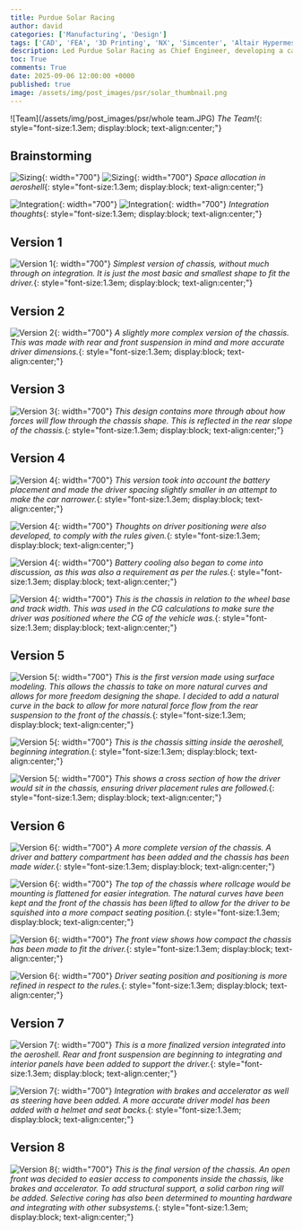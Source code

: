 ```yaml
---
title: Purdue Solar Racing
author: david
categories: ['Manufacturing', 'Design']
tags: ['CAD', 'FEA', '3D Printing', 'NX', 'Simcenter', 'Altair Hypermesh', 'Integration', 'Leadership', 'Teamcenter', 'PDM', 'Top-Down Modeling']
description: Led Purdue Solar Racing as Chief Engineer, developing a carbon fiber monocoque chassis and integrating complex mechanical and electrical systems for the 2026 solar car competition.
toc: True
comments: True
date: 2025-09-06 12:00:00 +0000
published: true
image: /assets/img/post_images/psr/solar_thumbnail.png
---
```


![Team](/assets/img/post_images/psr/whole team.JPG)
*The Team!*{: style="font-size:1.3em; display:block; text-align:center;"}


## Brainstorming

![Sizing](/assets/img/post_images/psr/chassis/brainstorm.png){: width="700"}
![Sizing](/assets/img/post_images/psr/chassis/brainstorm5.png){: width="700"}
*Space allocation in aeroshell*{: style="font-size:1.3em; display:block; text-align:center;"}

![Integration](/assets/img/post_images/psr/chassis/brainstorm1.png){: width="700"}
![Integration](/assets/img/post_images/psr/chassis/brainstorm4.png){: width="700"}
*Integration thoughts*{: style="font-size:1.3em; display:block; text-align:center;"}

## Version 1
![Version 1](/assets/img/post_images/psr/chassis/chassis1.png){: width="700"}
*Simplest version of chassis, without much through on integration. It is just the most basic and smallest shape to fit the driver.*{: style="font-size:1.3em; display:block; text-align:center;"}

## Version 2
![Version 2](/assets/img/post_images/psr/chassis/chassis2.1.png){: width="700"}
*A slightly more complex version of the chassis. This was made with rear and front suspension in mind and more accurate driver dimensions.*{: style="font-size:1.3em; display:block; text-align:center;"}


## Version 3
![Version 3](/assets/img/post_images/psr/chassis/chassis3.png){: width="700"}
*This design contains more through about how forces will flow through the chassis shape. This is reflected in the rear slope of the chassis.*{: style="font-size:1.3em; display:block; text-align:center;"}

## Version 4
![Version 4](/assets/img/post_images/psr/chassis/chassis4.2.png){: width="700"}
*This version took into account the battery placement and made the driver spacing slightly smaller in an attempt to make the car narrower.*{: style="font-size:1.3em; display:block; text-align:center;"}

![Version 4](/assets/img/post_images/psr/chassis/chassis4.3.png){: width="700"}
*Thoughts on driver positioning were also developed, to comply with the rules given.*{: style="font-size:1.3em; display:block; text-align:center;"}

![Version 4](/assets/img/post_images/psr/chassis/chassis4.1.png){: width="700"}
*Battery cooling also began to come into discussion, as this was also a requirement as per the rules.*{: style="font-size:1.3em; display:block; text-align:center;"}

![Version 4](/assets/img/post_images/psr/chassis/chassis4.5.png){: width="700"}
*This is the chassis in relation to the wheel base and track width. This was used in the CG calculations to make sure the driver was positioned where the CG of the vehicle was.*{: style="font-size:1.3em; display:block; text-align:center;"}

## Version 5
![Version 5](/assets/img/post_images/psr/chassis/chassis5.1.png){: width="700"}
*This is the first version made using surface modeling. This allows the chassis to take on more natural curves and allows for more freedom designing the shape. I decided to add a natural curve in the back to allow for more natural force flow from the rear suspension to the front of the chassis.*{: style="font-size:1.3em; display:block; text-align:center;"}

![Version 5](/assets/img/post_images/psr/chassis/chassis5.2.png){: width="700"}
*This is the chassis sitting inside the aeroshell, beginning integration.*{: style="font-size:1.3em; display:block; text-align:center;"}

![Version 5](/assets/img/post_images/psr/chassis/chassis5.4.png){: width="700"}
*This shows a cross section of how the driver would sit in the chassis, ensuring driver placement rules are followed.*{: style="font-size:1.3em; display:block; text-align:center;"}

## Version 6
![Version 6](/assets/img/post_images/psr/chassis/chassis6.3.png){: width="700"}
*A more complete version of the chassis. A driver and battery compartment has been added and the chassis has been made wider.*{: style="font-size:1.3em; display:block; text-align:center;"}

![Version 6](/assets/img/post_images/psr/chassis/chassis6.4.png){: width="700"}
*The top of the chassis where rollcage would be mounting is flattened for easier integration. The natural curves have been kept and the front of the chassis has been lifted to allow for the driver to be squished into a more compact seating position.*{: style="font-size:1.3em; display:block; text-align:center;"}

![Version 6](/assets/img/post_images/psr/chassis/chassis6.5.png){: width="700"}
*The front view shows how compact the chassis has been made to fit the driver.*{: style="font-size:1.3em; display:block; text-align:center;"}

![Version 6](/assets/img/post_images/psr/chassis/chassis6.6.png){: width="700"}
*Driver seating position and positioning is more refined in respect to the rules.*{: style="font-size:1.3em; display:block; text-align:center;"}

## Version 7
![Version 7](/assets/img/post_images/psr/chassis/chassis7.1.png){: width="700"}
*This is a more finalized version integrated into the aeroshell. Rear and front suspension are beginning to integrating and interior panels have been added to support the driver.*{: style="font-size:1.3em; display:block; text-align:center;"}

![Version 7](/assets/img/post_images/psr/chassis/chassis7.7.png){: width="700"}
*Integration with brakes and accelerator as well as steering have been added. A more accurate driver model has been added with a helmet and seat backs.*{: style="font-size:1.3em; display:block; text-align:center;"}

## Version 8
![Version 8](/assets/img/post_images/psr/chassis/chassis8.png){: width="700"}
*This is the final version of the chassis. An open front was decided to easier access to components inside the chassis, like brakes and accelerator. To add structural support, a solid carbon ring will be added. Selective coring has also been determined to mounting hardware and integrating with other subsystems.*{: style="font-size:1.3em; display:block; text-align:center;"}

